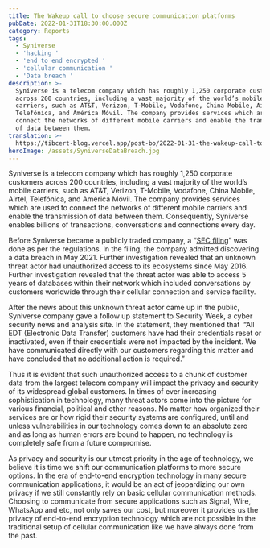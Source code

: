 ```yaml
---
title: The Wakeup call to choose secure communication platforms
pubDate: 2022-01-31T18:30:00.000Z
category: Reports
tags:
  - Syniverse
  - 'hacking '
  - 'end to end encrypted '
  - 'cellular communication '
  - 'Data breach '
description: >-
  Syniverse is a telecom company which has roughly 1,250 corporate customers
  across 200 countries, including a vast majority of the world’s mobile
  carriers, such as AT&T, Verizon, T-Mobile, Vodafone, China Mobile, Airtel,
  Telefónica, and América Móvil. The company provides services which are used to
  connect the networks of different mobile carriers and enable the transmission
  of data between them.
translation: >-
  https://tibcert-blog.vercel.app/post-bo/2022-01-31-the-wakeup-call-to-choose-secure-communication-platforms-bo/
heroImage: /assets/SyniverseDataBreach.jpg
---
```


Syniverse is a telecom company which has roughly 1,250 corporate customers across 200 countries, including a vast majority of the world’s mobile carriers, such as AT\&T, Verizon, T-Mobile, Vodafone, China Mobile, Airtel, Telefónica, and América Móvil. The company provides services which are used to connect the networks of different mobile carriers and enable the transmission of data between them. Consequently, Syniverse enables billions of transactions, conversations and connections every day.

Before Syniverse became a publicly traded company, a “[SEC filing](https://www.sec.gov/edgar/searchedgar/companysearch.html)” was done as per the regulations. In the filing, the company admitted discovering a data breach in May 2021. Further investigation revealed that an unknown threat actor had unauthorized access to its ecosystems since May 2016.  Further investigation revealed that the threat actor was able to access 5 years of databases within their network which included conversations by customers worldwide through their cellular connection and service facility.

After the news about this unknown threat actor came up in the public, Syniverse company gave a follow up statement to Security Week, a cyber security news and analysis site. In the statement, they mentioned that  “All EDT (Electronic Data Transfer) customers have had their credentials reset or inactivated, even if their credentials were not impacted by the incident. We have communicated directly with our customers regarding this matter and have concluded that no additional action is required.”

Thus it is evident that such unauthorized access to a chunk of customer data from the largest telecom company will impact the privacy and security of its widespread global customers. In times of ever increasing sophistication in technology, many threat actors come into the picture for various financial, political and other reasons. No matter how organized their services are or how rigid their security systems are configured, until and unless vulnerabilities in our technology comes down to an absolute zero and as long as human errors are bound to happen, no technology is completely safe from a future compromise.

As privacy and security is our utmost priority in the age of technology, we believe it is time we shift our communication platforms to more secure options. In the era of end-to-end encryption technology in many secure communication applications, it would be an act of jeopardizing our own privacy if we still constantly rely on basic cellular communication methods. Choosing to communicate from secure applications such as Signal, Wire, WhatsApp and etc, not only saves our cost, but moreover it provides us the privacy of end-to-end encryption technology which are not possible in the traditional setup of cellular communication like we have always done from the past.
